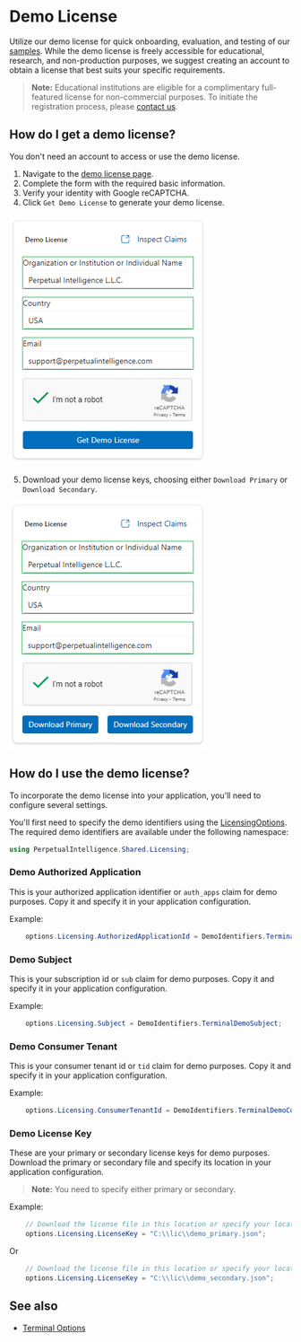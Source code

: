 # Demo License

Utilize our demo license for quick onboarding, evaluation, and testing of our [samples](samples.md). While the demo license is freely accessible for educational, research, and non-production purposes, we suggest creating an account to obtain a license that best suits your specific requirements.

> **Note:** Educational institutions are eligible for a complimentary full-featured license for non-commercial purposes. To initiate the registration process, please [contact us](https://github.com/perpetualintelligence/support/issues).



## How do I get a demo license?
You don't need an account to access or use the demo license.

1. Navigate to the [demo license page](https://www.perpetualintelligence.com/products/onedemo).
2. Complete the form with the required basic information.
3. Verify your identity with Google reCAPTCHA.
4. Click `Get Demo License` to generate your demo license.

![onedemo](../../images/onedemo/filldetails.png)

5. Download your demo license keys, choosing either `Download Primary` or `Download Secondary`.

![onedemo](../../images/onedemo/download.png)

## How do I use the demo license?
To incorporate the demo license into your application, you'll need to configure several settings.

You'll first need to specify the demo identifiers using the [LicensingOptions](xref:PerpetualIntelligence.Terminal.Configuration.Options.LicensingOptions). The required demo identifiers are available under the following namespace:

```csharp
using PerpetualIntelligence.Shared.Licensing;
```

### Demo Authorized Application
This is your authorized application identifier or `auth_apps` claim for demo purposes. Copy it and specify it in your application configuration.

Example:
```csharp
    options.Licensing.AuthorizedApplicationId = DemoIdentifiers.TerminalDemoAuthorizedApplicationId;
```

### Demo Subject
This is your subscription id or `sub` claim for demo purposes. Copy it and specify it in your application configuration.

Example:
```csharp
    options.Licensing.Subject = DemoIdentifiers.TerminalDemoSubject;
```

### Demo Consumer Tenant
This is your consumer tenant id or `tid` claim for demo purposes. Copy it and specify it in your application configuration.

Example:
```csharp
    options.Licensing.ConsumerTenantId = DemoIdentifiers.TerminalDemoConsumerTenantId;
```

### Demo License Key
These are your primary or secondary license keys for demo purposes. Download the primary or secondary file and specify its location in your application configuration.

> **Note:** You need to specify either primary or secondary.

Example:
```csharp
    // Download the license file in this location or specify your location
    options.Licensing.LicenseKey = "C:\\lic\\demo_primary.json"; 
```

Or

```csharp
    // Download the license file in this location or specify your location
    options.Licensing.LicenseKey = "C:\\lic\\demo_secondary.json";
```

## See also
- [Terminal Options](../picli/options.md)
